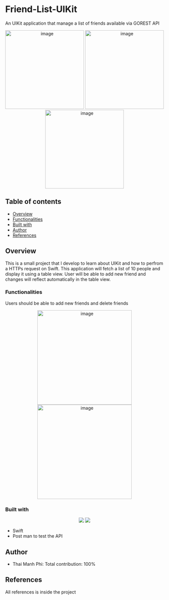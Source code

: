 # Friend-List-UIKit
An UIKit application that manage a list of friends available via GOREST API

<p align="center">
  <img width="250" alt="image" src="https://user-images.githubusercontent.com/71892904/225561828-57806693-8391-4401-ba8b-0feb68477ecf.png">
  <img width="250" alt="image" src="https://user-images.githubusercontent.com/71892904/225554112-23b0af6a-ed2f-4c43-bcfb-a278e1bfc626.png">
  <img width="250" alt="image" src="https://user-images.githubusercontent.com/71892904/225554189-1be53e55-d057-47b8-b5a7-3917a5e5e59d.png">
</p>

## Table of contents

- [Overview](#overview)
- [Functionalities](#Functionalities)
- [Built with](#built-with)
- [Author](#author)
- [References](#References)


## Overview

This is a small project that I develop to learn about UIKit and how to perfrom a HTTPs request on Swift. This application will fetch a list of 10 people and display it using a table view. User will be able to add new friend and changes will reflect automatically in the table view.

### Functionalities

Users should be able to add new friends and delete friends
<p align="center">
  <img width="300" alt="image" src="https://user-images.githubusercontent.com/71892904/225554112-23b0af6a-ed2f-4c43-bcfb-a278e1bfc626.png">
  <img width="300" alt="image" src="https://user-images.githubusercontent.com/71892904/225554189-1be53e55-d057-47b8-b5a7-3917a5e5e59d.png">
 </p>


### Built with

<p align="center">
  <img src="https://skillicons.dev/icons?i=swift" />
  <img src="https://skillicons.dev/icons?i=postman">
</p>

- Swift
- Post man to test the API

## Author
- Thai Manh Phi: Total contribution: 100%

## References
All references is inside the project

